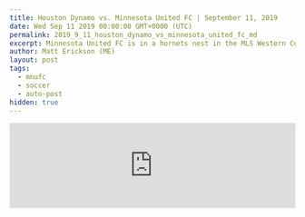 ```yaml
---
title: Houston Dynamo vs. Minnesota United FC | September 11, 2019
date: Wed Sep 11 2019 00:00:00 GMT+0000 (UTC)
permalink: 2019_9_11_houston_dynamo_vs_minnesota_united_fc_md
excerpt: Minnesota United FC is in a hornets nest in the MLS Western Conference standings. They sit third but are only one point behind second and three ahead of eighth. They must keep winning to stay ahead as they visit the Houston Dynamo at BBVA Compass Stadium.
author: Matt Erickson (ME)
layout: post
tags:
  - mnufc
  - soccer
  - auto-post
hidden: true
---
```

<div class='soccer-video-wrapper'>
    <iframe class='soccer-video' width='100%' height='auto' frameborder='0' allowfullscreen src="https://www.mnufc.com/iframe-video?brightcove_id=6085518262001&brightcove_player_id=default&brightcove_account_id=5534894110001"></iframe>
  </div>